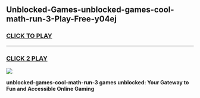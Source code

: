 
## Unblocked-Games-unblocked-games-cool-math-run-3-Play-Free-y04ej
<h3>
<a href="https://premium76.site?title=unblocked-games-cool-math-run-3&ref=18A1">CLICK TO PLAY</a></h3>
<hr>

<h3>
<a href="https://premium76.site?title=unblocked-games-cool-math-run-3&ref=18A1">CLICK 2 PLAY</a>
  
</h3>

<a href="https://premium76.site?title=unblocked-games-cool-math-run-3&ref=18A1"><img src="https://clearcache.store/games.png"></a>


**unblocked-games-cool-math-run-3 games unblocked: Your Gateway to Fun and Accessible Online Gaming**
